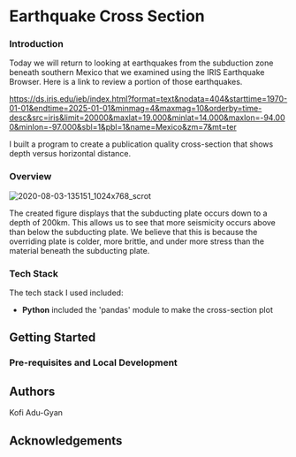 # Earthquake Cross Section

### Introduction
Today we will return to looking at earthquakes from the subduction zone beneath southern Mexico that we examined using the IRIS Earthquake Browser. Here is a link to review a portion of those earthquakes.

https://ds.iris.edu/ieb/index.html?format=text&nodata=404&starttime=1970-01-01&endtime=2025-01-01&minmag=4&maxmag=10&orderby=time-desc&src=iris&limit=20000&maxlat=19.000&minlat=14.000&maxlon=-94.000&minlon=-97.000&sbl=1&pbl=1&name=Mexico&zm=7&mt=ter

I built a program to create a publication quality cross-section that shows depth versus horizontal distance. 


### Overview
![2020-08-03-135151_1024x768_scrot](https://user-images.githubusercontent.com/44382721/89211936-992b9a80-d590-11ea-8b40-d7340f18b6f5.png)

The created figure displays that the subducting plate occurs down to a depth of 200km. This allows us to see that more seismicity occurs above than below the subducting plate. We believe that this is because the overriding plate is colder, more brittle, and under more stress than the material beneath the subducting plate.
### Tech Stack

The tech stack I used included:

* **Python** included the 'pandas' module to make the cross-section plot

Getting Started
---
### Pre-requisites and Local Development

Authors
---
Kofi Adu-Gyan

Acknowledgements
---
